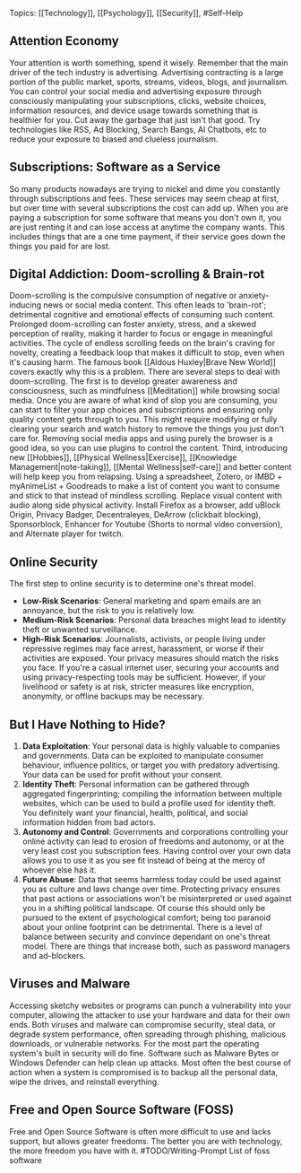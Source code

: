 Topics: [[Technology]], [[Psychology]], [[Security]], #Self-Help
## Attention Economy
Your attention is worth something, spend it wisely. Remember that the main driver of the tech industry is advertising. Advertising contracting is a large portion of the public market, sports, streams, videos, blogs, and journalism. You can control your social media and advertising exposure through consciously manipulating your subscriptions, clicks, website choices, information resources, and device usage towards something that is healthier for you. Cut away the garbage that just isn't that good. Try technologies like RSS, Ad Blocking, Search Bangs, AI Chatbots, etc to reduce your exposure to biased and clueless journalism.
## Subscriptions: Software as a Service
So many products nowadays are trying to nickel and dime you constantly through subscriptions and fees. These services may seem cheap at first, but over time with several subscriptions the cost can add up. When you are paying a subscription for some software that means you don't own it, you are just renting it and can lose access at anytime the company wants. This includes things that are a one time payment, if their service goes down the things you paid for are lost.
## Digital Addiction: Doom-scrolling & Brain-rot
Doom-scrolling is the compulsive consumption of negative or anxiety-inducing news or social media content. This often leads to 'brain-rot'; detrimental cognitive and emotional effects of consuming such content. Prolonged doom-scrolling can foster anxiety, stress, and a skewed perception of reality, making it harder to focus or engage in meaningful activities. The cycle of endless scrolling feeds on the brain's craving for novelty, creating a feedback loop that makes it difficult to stop, even when it's causing harm. The famous book [[Aldous Huxley|Brave New World]] covers exactly why this is a problem.
There are several steps to deal with doom-scrolling. The first is to develop greater awareness and consciousness, such as mindfulness [[Meditation]] while browsing social media. Once you are aware of what kind of slop you are consuming, you can start to filter your app choices and subscriptions and ensuring only quality content gets through to you. This might require modifying or fully clearing your search and watch history to remove the things you just don't care for. Removing social media apps and using purely the browser is a good idea, so you can use plugins to control the content. Third, introducing new [[Hobbies]], [[Physical Wellness|Exercise]], [[Knowledge Management|note-taking]], [[Mental Wellness|self-care]] and better content will help keep you from relapsing. Using a spreadsheet, Zotero, or IMBD + myAnimeList + Goodreads to make a list of content you want to consume and stick to that instead of mindless scrolling. Replace visual content with audio along side physical activity. Install Firefox as a browser, add uBlock Origin, Privacy Badger, Decentraleyes, DeArrow (clickbait blocking), Sponsorblock, Enhancer for Youtube (Shorts to normal video conversion), and Alternate player for twitch.
## Online Security
The first step to online security is to determine one's threat model.
- **Low-Risk Scenarios**: General marketing and spam emails are an annoyance, but the risk to you is relatively low.
- **Medium-Risk Scenarios**: Personal data breaches might lead to identity theft or unwanted surveillance.
- **High-Risk Scenarios**: Journalists, activists, or people living under repressive regimes may face arrest, harassment, or worse if their activities are exposed.
Your privacy measures should match the risks you face. If you're a casual internet user, securing your accounts and using privacy-respecting tools may be sufficient. However, if your livelihood or safety is at risk, stricter measures like encryption, anonymity, or offline backups may be necessary.
## But I Have Nothing to Hide?
1. **Data Exploitation**: Your personal data is highly valuable to companies and governments. Data can be exploited to manipulate consumer behaviour, influence politics, or target you with predatory advertising. Your data can be used for profit without your consent.
2. **Identity Theft**: Personal information can be gathered through aggregated fingerprinting; compiling the information between multiple websites, which can be used to build a profile used for identity theft. You definitely want your financial, health, political, and social information hidden from bad actors.
3. **Autonomy and Control**: Governments and corporations controlling your online activity can lead to erosion of freedoms and autonomy, or at the very least cost you subscription fees. Having control over your own data allows you to use it as you see fit instead of being at the mercy of whoever else has it.
4. **Future Abuse**: Data that seems harmless today could be used against you as culture and laws change over time. Protecting privacy ensures that past actions or associations won't be misinterpreted or used against you in a shifting political landscape.
Of course this should only be pursued to the extent of psychological comfort; being too paranoid about your online footprint can be detrimental. There is a level of balance between security and convince dependant on one's threat model. There are things that increase both, such as password managers and ad-blockers.
## Viruses and Malware
Accessing sketchy websites or programs can punch a vulnerability into your computer, allowing the attacker to use your hardware and data for their own ends. Both viruses and malware can compromise security, steal data, or degrade system performance, often spreading through phishing, malicious downloads, or vulnerable networks. For the most part the operating system's built in security will do fine. Software such as Malware Bytes or Windows Defender can help clean up attacks. Most often the best course of action when a system is compromised is to backup all the personal data, wipe the drives, and reinstall everything.
## Free and Open Source Software (FOSS)
Free and Open Source Software is often more difficult to use and lacks support, but allows greater freedoms. The better you are with technology, the more freedom you have with it.
#TODO/Writing-Prompt List of foss software
